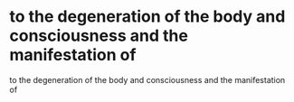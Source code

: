 # to the degeneration of the body and consciousness and the manifestation of

to the degeneration of the body and consciousness and the manifestation of